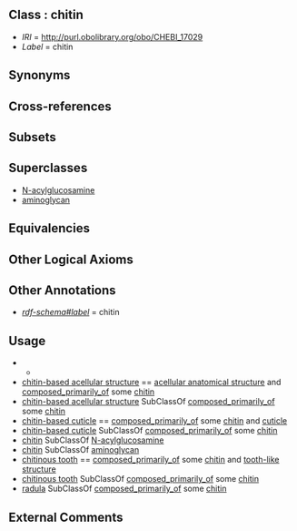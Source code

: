 
## Class : chitin

 * *IRI* = http://purl.obolibrary.org/obo/CHEBI_17029
 * *Label* = chitin

## Synonyms


## Cross-references


## Subsets


## Superclasses

 * [N-acylglucosamine](../../CHEBI/38/CHEBI_21638.md)
 * [aminoglycan](../../CHEBI/06/CHEBI_22506.md)

## Equivalencies


## Other Logical Axioms


## Other Annotations

 * *[rdf-schema#label](../../el/rdf-schema#label.md)* = chitin

## Usage

 * -
 * [chitin-based acellular structure](../../UBERON/91/UBERON_0007491.md) == [acellular anatomical structure](../../UBERON/76/UBERON_0000476.md) and [composed_primarily_of](../../RO/73/RO_0002473.md) some [chitin](../../CHEBI/29/CHEBI_17029.md)
 * [chitin-based acellular structure](../../UBERON/91/UBERON_0007491.md) SubClassOf [composed_primarily_of](../../RO/73/RO_0002473.md) some [chitin](../../CHEBI/29/CHEBI_17029.md)
 * [chitin-based cuticle](../../UBERON/01/UBERON_0001001.md) == [composed_primarily_of](../../RO/73/RO_0002473.md) some [chitin](../../CHEBI/29/CHEBI_17029.md) and [cuticle](../../UBERON/02/UBERON_0001002.md)
 * [chitin-based cuticle](../../UBERON/01/UBERON_0001001.md) SubClassOf [composed_primarily_of](../../RO/73/RO_0002473.md) some [chitin](../../CHEBI/29/CHEBI_17029.md)
 * [chitin](../../CHEBI/29/CHEBI_17029.md) SubClassOf [N-acylglucosamine](../../CHEBI/38/CHEBI_21638.md)
 * [chitin](../../CHEBI/29/CHEBI_17029.md) SubClassOf [aminoglycan](../../CHEBI/06/CHEBI_22506.md)
 * [chitinous tooth](../../UBERON/12/UBERON_0003912.md) == [composed_primarily_of](../../RO/73/RO_0002473.md) some [chitin](../../CHEBI/29/CHEBI_17029.md) and [tooth-like structure](../../UBERON/13/UBERON_0003913.md)
 * [chitinous tooth](../../UBERON/12/UBERON_0003912.md) SubClassOf [composed_primarily_of](../../RO/73/RO_0002473.md) some [chitin](../../CHEBI/29/CHEBI_17029.md)
 * [radula](../../UBERON/89/UBERON_0004289.md) SubClassOf [composed_primarily_of](../../RO/73/RO_0002473.md) some [chitin](../../CHEBI/29/CHEBI_17029.md)

## External Comments

